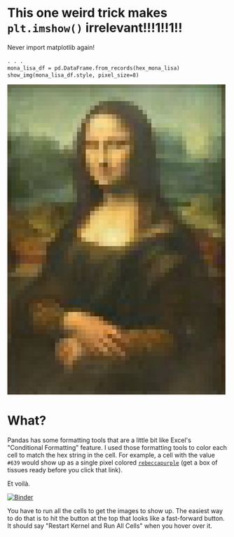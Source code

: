 # This one weird trick makes `plt.imshow()` irrelevant!!!1!!1!!
Never import matplotlib again!
```
. . .
mona_lisa_df = pd.DataFrame.from_records(hex_mona_lisa)
show_img(mona_lisa_df.style, pixel_size=8)
```
![Mona Lisa](https://github.com/dwisdom0/pandas-image-format/blob/main/mona_lisa.png)


# What?
Pandas has some formatting tools that are a little bit like Excel's "Conditional Formatting" feature.
I used those formatting tools to color each cell to match the hex string in the cell.
For example, a cell with the value `#639` would show up as a single pixel colored [`rebeccapurple`](https://meyerweb.com/eric/thoughts/2014/06/19/rebeccapurple/) (get a box of tissues ready before you click that link).

Et voilà.

[![Binder](https://mybinder.org/badge_logo.svg)](https://mybinder.org/v2/gh/dwisdom0/pandas-image-format/main?labpath=pandas_image_format.ipynb)

You have to run all the cells to get the images to show up. The easiest way to do that is to hit the button at the top that looks like a fast-forward button. It should say "Restart Kernel and Run All Cells" when you hover over it.
